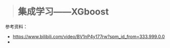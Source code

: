> # 集成学习——XGboost

参考资料：

* https://www.bilibili.com/video/BV1nP4y177rw?spm_id_from=333.999.0.0
* 

